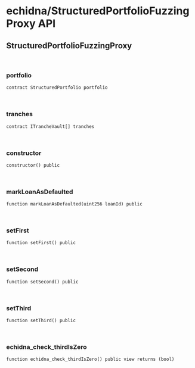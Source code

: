# echidna/StructuredPortfolioFuzzingProxy API

## StructuredPortfolioFuzzingProxy

<br />

### portfolio

```solidity
contract StructuredPortfolio portfolio
```

<br />

### tranches

```solidity
contract ITrancheVault[] tranches
```

<br />

### constructor

```solidity
constructor() public
```

<br />

### markLoanAsDefaulted

```solidity
function markLoanAsDefaulted(uint256 loanId) public
```

<br />

### setFirst

```solidity
function setFirst() public
```

<br />

### setSecond

```solidity
function setSecond() public
```

<br />

### setThird

```solidity
function setThird() public
```

<br />

### echidna_check_thirdIsZero

```solidity
function echidna_check_thirdIsZero() public view returns (bool)
```

<br />

